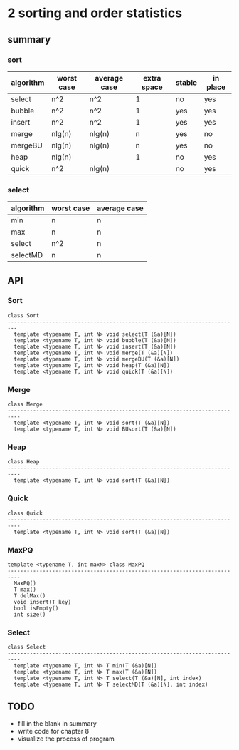 # 2 sorting and order statistics

## summary

### sort

|algorithm|worst case|average case|extra space|stable|in place|
|---------|----------|------------|-----------|------|--------|
|select   |n^2       |n^2         |1          |no    |yes     |
|bubble   |n^2       |n^2         |1          |yes   |yes     |
|insert   |n^2       |n^2         |1          |yes   |yes     |
|merge    |nlg(n)    |nlg(n)      |n          |yes   |no      |
|mergeBU  |nlg(n)    |nlg(n)      |n          |yes   |no      |
|heap     |nlg(n)    |            |1          |no    |yes     |
|quick    |n^2       |nlg(n)      |           |no    |yes     |

### select

|algorithm|worst case|average case|
|---------|----------|------------|
|min      |n         |n           |
|max      |n         |n           |
|select   |n^2       |n           |
|selectMD |n         |n           |

## API

### Sort

```
class Sort
-------------------------------------------------------------------------
  template <typename T, int N> void select(T (&a)[N])
  template <typename T, int N> void bubble(T (&a)[N])
  template <typename T, int N> void insert(T (&a)[N])
  template <typename T, int N> void merge(T (&a)[N])      
  template <typename T, int N> void mergeBU(T (&a)[N])
  template <typename T, int N> void heap(T (&a)[N])
  template <typename T, int N> void quick(T (&a)[N])
```

### Merge

```
class Merge
--------------------------------------------------------------------------
  template <typename T, int N> void sort(T (&a)[N])      
  template <typename T, int N> void BUsort(T (&a)[N])
```

### Heap

```
class Heap
--------------------------------------------------------------------------       
  template <typename T, int N> void sort(T (&a)[N])
```

### Quick

```
class Quick
--------------------------------------------------------------------------       
  template <typename T, int N> void sort(T (&a)[N])
```

### MaxPQ

```
template <typename T, int maxN> class MaxPQ
--------------------------------------------------------------------------
  MaxPQ()
  T max()
  T delMax()
  void insert(T key)
  bool isEmpty()
  int size()
```

### Select

```
class Select
--------------------------------------------------------------------------
  template <typename T, int N> T min(T (&a)[N])        
  template <typename T, int N> T max(T (&a)[N])
  template <typename T, int N> T select(T (&a)[N], int index)
  template <typename T, int N> T selectMD(T (&a)[N], int index)
```

## TODO

- fill in the blank in summary
- write code for chapter 8
- visualize the process of program